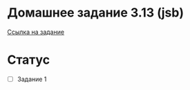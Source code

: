 # Домашнее задание 3.13 (jsb)
[Ссылка на задание](https://skyengpublic.notion.site/3-13-AJAX-1-7232e2e8d39f418bb0eb621f877d5f74)
# Статус
- [ ] Задание 1